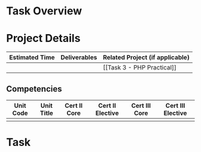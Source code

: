 # Task Overview


# Project Details

| Estimated Time | Deliverables | Related Project (if applicable) |
| -------------- | ------------ | ------------------------------- |
|                |              | [[Task 3 - PHP Practical]]      |

## Competencies

| Unit Code | Unit Title | Cert II Core | Cert II Elective | Cert III Core | Cert III Elective |
| --------- | ---------- | :----------: | :--------------: | :-----------: | :---------------: |
|           |            |              |                  |               |                   |


# Task

